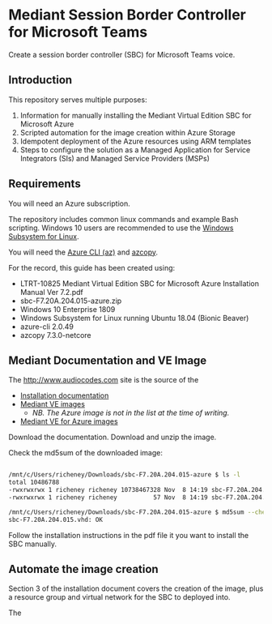 # Mediant Session Border Controller for Microsoft Teams

Create a session border controller (SBC) for Microsoft Teams voice.

## Introduction

This repository serves multiple purposes:

1. Information for manually installing the Mediant Virtual Edition SBC for Microsoft Azure
1. Scripted automation for the image creation within Azure Storage
1. Idempotent deployment of the Azure resources using ARM templates
1. Steps to configure the solution as a Managed Application for Service Integrators (SIs) and Managed Service Providers (MSPs)

## Requirements

You will need an Azure subscription.

The repository includes common linux commands and example Bash scripting. Windows 10 users are recommended to use the [Windows Subsystem for Linux](https://docs.microsoft.com/en-us/windows/wsl/install-win10).

You will need the [Azure CLI (az)](https://aka.ms/GetTheAzureCLI
) and [azcopy](https://docs.microsoft.com/en-us/azure/storage/common/storage-use-azcopy-linux#download-and-install-azcopy).

For the record, this guide has been created using:

* LTRT-10825 Mediant Virtual Edition SBC for Microsoft Azure Installation Manual Ver 7.2.pdf
* sbc-F7.20A.204.015-azure.zip
* Windows 10 Enterprise 1809
* Windows Subsystem for Linux running Ubuntu 18.04 (Bionic Beaver)
* azure-cli 2.0.49
* azcopy 7.3.0-netcore

## Mediant Documentation and VE Image

The <http://www.audiocodes.com> site is the source of the

* [Installation documentation](https://www.audiocodes.com/library/technical-documents?query=azure&productFamilyGroup=1637&productGroup=1638)
* [Mediant VE images](https://services.audiocodes.com/app/answers/list/st/5/kw/azure/p/148/page/1)
  * _NB. The Azure image is not in the list at the time of writing._
* [Mediant VE for Azure images](https://audiocodes.sharefile.com/share/view/sbaf874077d143bfa/fo4282bf-0f2b-4341-bee3-836b1d74cdca)

Download the documentation. Download and unzip the image.

Check the md5sum of the downloaded image:

```bash

/mnt/c/Users/richeney/Downloads/sbc-F7.20A.204.015-azure $ ls -l
total 10486788
-rwxrwxrwx 1 richeney richeney 10738467328 Nov  8 14:19 sbc-F7.20A.204.015.vhd
-rwxrwxrwx 1 richeney richeney          57 Nov  8 14:19 sbc-F7.20A.204.015.vhd.md5

/mnt/c/Users/richeney/Downloads/sbc-F7.20A.204.015-azure $ md5sum --check sbc-F7.20A.204.015.vhd.md5
sbc-F7.20A.204.015.vhd: OK

```

Follow the installation instructions in the pdf file it you want to install the SBC manually.

## Automate the image creation

Section 3 of the installation document covers the creation of the image, plus a resource group and virtual network for the SBC to deployed into.

The